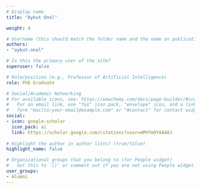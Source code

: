 ```yaml
---
# Display name
title: "Aykut Onol"

weight: 4

# Username (this should match the folder name and the name on publications)
authors:
- "aykut-onol"

# Is this the primary user of the site?
superuser: false

# Role/position (e.g., Professor of Artificial Intelligence)
role: PhD Graduate

# Social/Academic Networking
# For available icons, see: https://wowchemy.com/docs/page-builder/#icons
#   For an email link, use "fas" icon pack, "envelope" icon, and a link in the
#   form "mailto:your-email@example.com" or "#contact" for contact widget.
social:
- icon: google-scholar
  icon_pack: ai
  link: https://scholar.google.com/citations?user=mMYFmOYAAAAJ
  
# Highlight the author in author lists? (true/false)
highlight_name: false

# Organizational groups that you belong to (for People widget)
#   Set this to `[]` or comment out if you are not using People widget.
user_groups:
- Alumni
---
```

